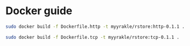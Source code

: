# Docker guide

```bash
sudo docker build -f Dockerfile.http -t myyrakle/rstore:http-0.1.1 .
```

```bash
sudo docker build -f Dockerfile.tcp -t myyrakle/rstore:tcp-0.1.1 .
```
